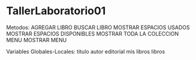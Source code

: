 # TallerLaboratorio01

Metodos:
AGREGAR LIBRO
BUSCAR LIBRO
MOSTRAR ESPACIOS USADOS
MOSTRAR ESPACIOS DISPONIBLES
MOSTRAR TODA LA COLECCION
MENU
MOSTRAR MENU

Variables Globales-Locales:
titulo
autor
editorial
mis libros
libros
